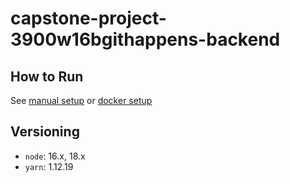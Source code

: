 # capstone-project-3900w16bgithappens-backend

## How to Run

See [manual setup](../HOW_TO_RUN.md) or [docker setup](../HOW_TO_RUN_DOCKER.md)

## Versioning

-   `node`: 16.x, 18.x
-   `yarn`: 1.12.19
